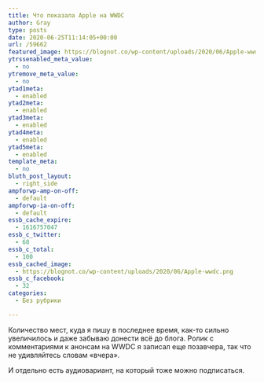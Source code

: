 ```yaml
---
title: Что показала Apple на WWDC
author: Gray
type: posts
date: 2020-06-25T11:14:05+00:00
url: /59662
featured_image: https://blognot.co/wp-content/uploads/2020/06/Apple-wwdc.png
ytrssenabled_meta_value:
  - no
ytremove_meta_value:
  - no
ytad1meta:
  - enabled
ytad2meta:
  - enabled
ytad3meta:
  - enabled
ytad4meta:
  - enabled
ytad5meta:
  - enabled
template_meta:
  - no
bluth_post_layout:
  - right_side
ampforwp-amp-on-off:
  - default
ampforwp-ia-on-off:
  - default
essb_cache_expire:
  - 1616757047
essb_c_twitter:
  - 68
essb_c_total:
  - 100
essb_cached_image:
  - https://blognot.co/wp-content/uploads/2020/06/Apple-wwdc.png
essb_c_facebook:
  - 32
categories:
  - Без рубрики

---
```








Количество мест, куда я пишу в последнее время, как-то сильно увеличилось и даже забываю донести всё до блога. Ролик с комментариями к анонсам на WWDC я записал еще позавчера, так что не удивляйтесь словам &#171;вчера&#187;.<figure class="wp-block-embed-youtube wp-block-embed is-type-video is-provider-youtube wp-embed-aspect-16-9 wp-has-aspect-ratio">

<div class="wp-block-embed__wrapper">
  <span class="embed-youtube" style="text-align:center; display: block;"></span>
</figure> 

И отдельно есть аудиовариант, на который тоже можно подписаться.<figure></figure>